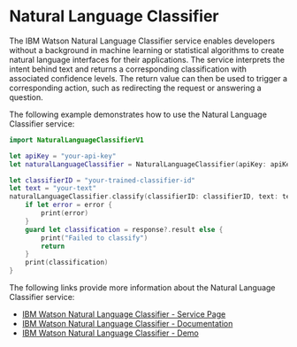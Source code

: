 # Natural Language Classifier

The IBM Watson Natural Language Classifier service enables developers without a background in machine learning or statistical algorithms to create natural language interfaces for their applications. The service interprets the intent behind text and returns a corresponding classification with associated confidence levels. The return value can then be used to trigger a corresponding action, such as redirecting the request or answering a question.

The following example demonstrates how to use the Natural Language Classifier service:

```swift
import NaturalLanguageClassifierV1

let apiKey = "your-api-key"
let naturalLanguageClassifier = NaturalLanguageClassifier(apiKey: apiKey)

let classifierID = "your-trained-classifier-id"
let text = "your-text"
naturalLanguageClassifier.classify(classifierID: classifierID, text: text) { response, error in
	if let error = error {
        print(error)
    }
    guard let classification = response?.result else {
        print("Failed to classify")
        return
    }
    print(classification)
}
```

The following links provide more information about the Natural Language Classifier service:

* [IBM Watson Natural Language Classifier - Service Page](https://www.ibm.com/watson/services/natural-language-classifier/)
* [IBM Watson Natural Language Classifier - Documentation](https://console.bluemix.net/docs/services/natural-language-classifier/natural-language-classifier-overview.html)
* [IBM Watson Natural Language Classifier - Demo](https://natural-language-classifier-demo.ng.bluemix.net/)
